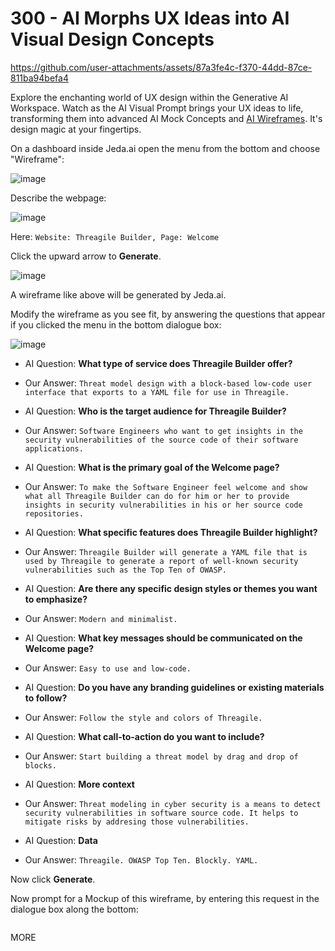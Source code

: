 # 300 - AI Morphs UX Ideas into AI Visual Design Concepts

https://github.com/user-attachments/assets/87a3fe4c-f370-44dd-87ce-811ba94befa4

Explore the enchanting world of UX design within the Generative AI Workspace. Watch as the AI Visual Prompt brings your UX ideas to life, transforming them into advanced AI Mock Concepts and [AI Wireframes](https://www.jeda.ai/generative-ai-wireframe). It's design magic at your fingertips.

On a dashboard inside Jeda.ai open the menu from the bottom and choose "Wireframe":

![image](https://github.com/user-attachments/assets/12054deb-ac50-49bb-9446-5d075ae44544)

Describe the webpage:

![image](https://github.com/user-attachments/assets/2d8d36dc-270f-4729-8de2-1d55019554e7)

Here: ```Website: Threagile Builder, Page: Welcome```

Click the upward arrow to **Generate**.

![image](https://github.com/user-attachments/assets/75798b4b-60e6-4064-a277-1de3a4a23ea6)

A wireframe like above will be generated by Jeda.ai.

Modify the wireframe as you see fit, by answering the questions that appear if you clicked the menu in the bottom dialogue box:

![image](https://github.com/user-attachments/assets/8b76c831-e3fa-4a36-b4e2-7f76bdbc3249)

- AI Question: **What type of service does Threagile Builder offer?**
- Our Answer: ```Threat model design with a block-based low-code user interface that exports to a YAML file for use in Threagile.```

- AI Question: **Who is the target audience for Threagile Builder?**
- Our Answer: ```Software Engineers who want to get insights in the security vulnerabilities of the source code of their software applications.```

- AI Question: **What is the primary goal of the Welcome page?**
- Our Answer: ```To make the Software Engineer feel welcome and show what all Threagile Builder can do for him or her to provide insights in security vulnerabilities in his or her source code repositories.```

- AI Question: **What specific features does Threagile Builder highlight?**
- Our Answer: ```Threagile Builder will generate a YAML file that is used by Threagile to generate a report of well-known security vulnerabilities such as the Top Ten of OWASP.```

- AI Question: **Are there any specific design styles or themes you want to emphasize?**
- Our Answer: ```Modern and minimalist.```

- AI Question: **What key messages should be communicated on the Welcome page?**
- Our Answer: ```Easy to use and low-code.```

- AI Question: **Do you have any branding guidelines or existing materials to follow?**
- Our Answer: ```Follow the style and colors of Threagile.```

- AI Question: **What call-to-action do you want to include?**
- Our Answer: ```Start building a threat model by drag and drop of blocks.```

- AI Question: **More context**
- Our Answer: ```Threat modeling in cyber security is a means to detect security vulnerabilities in software source code. It helps to mitigate risks by addresing those vulnerabilities.```

- AI Question: **Data**
- Our Answer: ```Threagile. OWASP Top Ten. Blockly. YAML.```

Now click **Generate**.



Now prompt for a Mockup of this wireframe, by entering this request in the dialogue box along the bottom:

```

```

MORE
